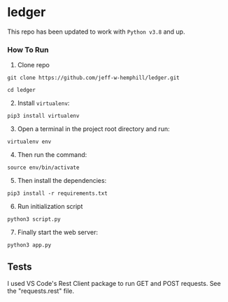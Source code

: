 # ledger

This repo has been updated to work with `Python v3.8` and up.

### How To Run
1. Clone repo

```
git clone https://github.com/jeff-w-hemphill/ledger.git
```
```
cd ledger
```
2. Install `virtualenv`:
```
pip3 install virtualenv
```

3. Open a terminal in the project root directory and run:
```
virtualenv env
```

4. Then run the command:
```
source env/bin/activate
```

5. Then install the dependencies:
```
pip3 install -r requirements.txt
```
6. Run initialization script
```
python3 script.py
```

7. Finally start the web server:
```
python3 app.py
```

## Tests
I used VS Code's Rest Client package to run GET and POST requests. See the "requests.rest" file.
